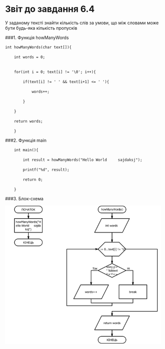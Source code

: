 # Звіт до завдання 6.4

У заданому тексті знайти кількість слів за умови, що між словами може бути будь-яка кількість пропусків

###1. Функція howManyWords

	int howManyWords(char text[]){
		
		int words = 0; 

		
		for(int i = 0; text[i] != '\0'; i++){

			if(text[i] != ' ' && text[i+1] <= ' '){

				words++;

			}

		}   

		return words;
			
		}

###2. Функція main

		int main(){
			
			int result = howManyWords("Hello World     sajdaksj");

			printf("%d", result);
			
			return 0;
			
		}

###3. Блок-схема

![](block-schemes/lab06/fourthEx.png)
